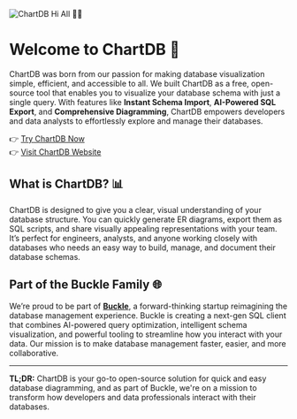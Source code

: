 <img src="https://github.com/user-attachments/assets/f8ff870b-ae46-4bb3-ae52-6eaad239db01" alt="ChartDB" />
Hi All 🐘👋

# Welcome to ChartDB 🚀

ChartDB was born from our passion for making database visualization simple, efficient, and accessible to all. We built ChartDB as a free, open-source tool that enables you to visualize your database schema with just a single query. With features like **Instant Schema Import**, **AI-Powered SQL Export**, and **Comprehensive Diagramming**, ChartDB empowers developers and data analysts to effortlessly explore and manage their databases.

👉 [Try ChartDB Now](https://app.chartdb.io)  
👉 [Visit ChartDB Website](https://chartdb.io)

## What is ChartDB? 📊

ChartDB is designed to give you a clear, visual understanding of your database structure. You can quickly generate ER diagrams, export them as SQL scripts, and share visually appealing representations with your team. It’s perfect for engineers, analysts, and anyone working closely with databases who needs an easy way to build, manage, and document their database schemas.

## Part of the Buckle Family 🌐

We’re proud to be part of **[Buckle](https://buckle.dev)**, a forward-thinking startup reimagining the database management experience. Buckle is creating a next-gen SQL client that combines AI-powered query optimization, intelligent schema visualization, and powerful tooling to streamline how you interact with your data. Our mission is to make database management faster, easier, and more collaborative.

---

**TL;DR:** ChartDB is your go-to open-source solution for quick and easy database diagramming, and as part of Buckle, we're on a mission to transform how developers and data professionals interact with their databases.
